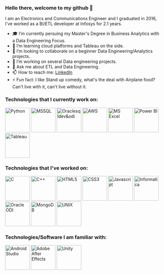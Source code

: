 ### Hello there, welcome to my github 👋

I am an Electronics and Communications Engineer and I graduated in 2016, I've worked as a BI/ETL developer at Infosys for 2.1 years.

- 🎓 I’m currently persuing my Master's Degree in Business Analytics with a Data Engineering Focus.
- 🌱 I’m learning cloud platforms and Tableau on the side.
- 👯 I’m looking to collaborate on a beginner Data Engineering/Analytics projects.
- 🤔 I’m working on several Data engineering projects.
- 💬 Ask me about ETL and Data Engineering.
- 📫 How to reach me: [LinkedIn](https://www.linkedin.com/in/moulikde/)
- ⚡ Fun fact: I like Stand up comedy, what's the deal with Airplane food? Can't live with it, can't live without it.

### **Technologies that I currently work on:**
<p>
<img src="https://cdn.worldvectorlogo.com/logos/python-5.svg" width="80" height="80" alt="Python">
<img src="https://brandslogos.com/wp-content/uploads/thumbs/microsoft-sql-server-logo-vector.svg" width="80" height="80" alt="MSSQL">  
<img src="https://cdn.worldvectorlogo.com/logos/oracle-6.svg" width="80" height="80" alt="Oraclesqldev&odi">
<img src="https://upload.wikimedia.org/wikipedia/commons/thumb/9/93/Amazon_Web_Services_Logo.svg/1024px-Amazon_Web_Services_Logo.svg.png" width="80" height="80" alt="AWS">
<img src="https://upload.wikimedia.org/wikipedia/commons/thumb/3/34/Microsoft_Office_Excel_%282019%E2%80%93present%29.svg/1200px-Microsoft_Office_Excel_%282019%E2%80%93present%29.svg.png" width="80" height="80" alt="MS Excel">  
<img src="https://upload.wikimedia.org/wikipedia/commons/thumb/c/cf/New_Power_BI_Logo.svg/630px-New_Power_BI_Logo.svg.png" width="80" height="80" alt="Power BI">
<img src="https://cdn.worldvectorlogo.com/logos/tableau-software.svg" width="80" height="80" alt="Tableau">
</p>

### **Technologies that I've worked on:**
<p>
<img src="https://cdn.iconscout.com/icon/free/png-512/c-programming-569564.png" width="80" height="80" alt="C">
<img src="https://cdn.worldvectorlogo.com/logos/c.svg" width="80" height="80" alt="C++">
<img src="https://cdn.worldvectorlogo.com/logos/html5.svg" width="80" height="80" alt="HTML5">
<img src="https://cdn.freebiesupply.com/logos/large/2x/css3-logo-png-transparent.png" width="80" height="80" alt="CSS3">
<img src="https://www.freepnglogos.com/uploads/javascript-png/javascript-vector-logo-yellow-png-transparent-javascript-vector-12.png" width="80" height="80" alt="Javascript">
<img src="https://i2.wp.com/zappysys.com/blog/wp-content/uploads/2018/05/informatica-powercenter-logo.png?resize=150%2C150&ssl=1" width="80" height="80" alt="Informatica">
<img src="https://www.parc-consulting.com/wp-content/uploads/2019/06/oracle-data-integrator2-e1561567521747.png" width="80" height="80" alt="Oracle ODI">
<img src="https://cdn.worldvectorlogo.com/logos/mongodb.svg" width="80" height="80" alt="MongoDB">
<img src="http://www.deepanshugahlaut.com/wp-content/uploads/2014/10/Unix-OS-1300x975.png" width="80" height="80" alt="UNIX">
</p>

### **Technologies/Software I am familiar with:**
<p>
<img src="https://i.ya-webdesign.com/images/android-studio-png.png" width="80" height="80" alt="Android Studio">
<img src="https://cdn.worldvectorlogo.com/logos/after-effects-cc.svg" width="80" height="80" alt="Adobe After Effects">
<img src="https://cdn.worldvectorlogo.com/logos/unity-69.svg" width="80" height="80" alt="Unity">
</p>
